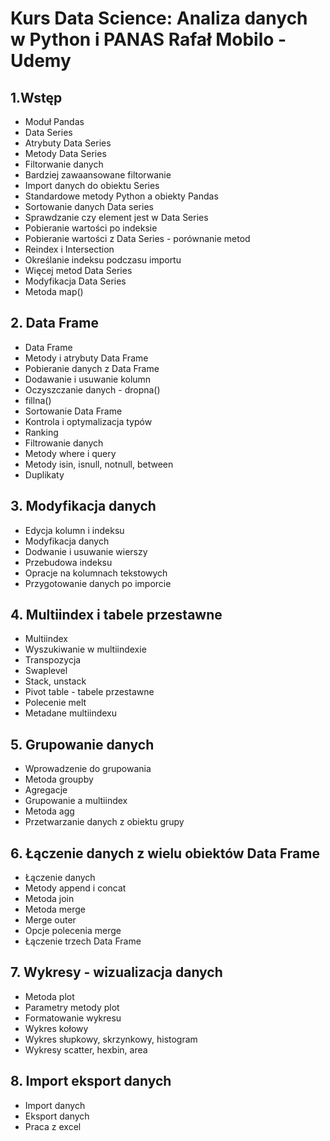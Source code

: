 # Kurs Data Science: Analiza danych w Python i PANAS Rafał Mobilo - Udemy

## 1.Wstęp
* Moduł Pandas
* Data Series
* Atrybuty Data Series
* Metody Data Series
* Filtorwanie danych
* Bardziej zawaansowane filtorwanie
* Import danych do obiektu Series
* Standardowe metody Python a obiekty Pandas
* Sortowanie danych Data series
* Sprawdzanie czy element jest w Data Series
* Pobieranie wartości po indeksie
* Pobieranie wartości z Data Series - porównanie metod
* Reindex i Intersection
* Określanie indeksu podczasu importu
* Więcej metod Data Series
* Modyfikacja Data Series
* Metoda map()

## 2. Data Frame
* Data Frame
* Metody i atrybuty Data Frame
* Pobieranie danych z Data Frame
* Dodawanie i usuwanie kolumn
* Oczyszczanie danych - dropna()
* fillna()
* Sortowanie Data Frame
* Kontrola i optymalizacja typów
* Ranking
* Filtrowanie danych 
* Metody where i query
* Metody isin, isnull, notnull, between
* Duplikaty

## 3. Modyfikacja danych 
* Edycja kolumn i indeksu
* Modyfikacja danych
* Dodwanie i usuwanie wierszy
* Przebudowa indeksu
* Opracje na kolumnach tekstowych
* Przygotowanie danych po imporcie

## 4. Multiindex i tabele przestawne
* Multiindex
* Wyszukiwanie w multiindexie
* Transpozycja
* Swaplevel
* Stack, unstack
* Pivot table - tabele przestawne
* Polecenie melt
* Metadane multiindexu

## 5. Grupowanie danych
* Wprowadzenie do grupowania
* Metoda groupby
* Agregacje
* Grupowanie a multiindex
* Metoda agg
* Przetwarzanie danych z obiektu grupy

## 6. Łączenie danych z wielu obiektów Data Frame
* Łączenie danych 
* Metody append i concat
* Metoda join
* Metoda merge
* Merge outer
* Opcje polecenia merge
* Łączenie trzech Data Frame

## 7. Wykresy - wizualizacja danych
* Metoda plot
* Parametry metody plot
* Formatowanie wykresu
* Wykres kołowy
* Wykres słupkowy, skrzynkowy, histogram
* Wykresy scatter, hexbin, area

## 8. Import eksport danych
* Import danych
* Eksport danych
* Praca z excel
